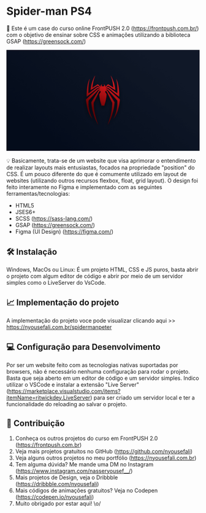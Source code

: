 # Spider-man PS4

📜 Este é um case do curso online FrontPUSH 2.0 (https://frontpush.com.br/) 
com o objetivo de ensinar sobre CSS e animações utilizando a biblioteca GSAP 
(https://greensock.com/)

<p align="center">
<img src="svg/metatag-spider.png" alt="Metatag Spider-man, está imagem é a logo do spider-man" border="0">
</p>


💡 Basicamente, trata-se de um website que visa aprimorar o entendimento de 
realizar layouts mais entusiastas, focados na propriedade "position" do CSS.
É um pouco diferente do que é comumente utilizado em layout de websites 
(utilizando outros recursos  flexbox, float, grid layout). O design foi feito 
interamente no Figma e implementado com as seguintes ferramentas/tecnologias:

* HTML5
* JSES6+
* SCSS (https://sass-lang.com/)
* GSAP (https://greensock.com/)
* Figma (UI Design) (https://figma.com/)

## 🛠 Instalação

Windows, MacOs ou Linux: É um projeto HTML, CSS e JS puros, basta abrir 
o projeto com algum editor de código e abrir por meio de um servidor simples 
como o LiveServer do VsCode.


## 📈 Implementação do projeto

A implementação do projeto voce pode visualizar clicando aqui >> https://nyousefali.com.br/spidermanpeter

## 💻 Configuração para Desenvolvimento

Por ser um website feito com as tecnologias nativas suportadas por browsers, 
não é necessário nenhuma configuração para rodar o projeto. Basta que seja aberto 
em um editor de código e um servidor simples. Indico utilizar o VSCode e 
instalar a extensão "Live Server" (https://marketplace.visualstudio.com/items?itemName=ritwickdey.LiveServer) para ser criado um servidor local e ter a funcionalidade do reloading
ao salvar o projeto.

## 🚀 Contribuição

1. Conheça os outros projetos do curso em FrontPUSH 2.0 (<https://frontpush.com.br>)
2. Veja mais projetos gratuitos no GitHub (<https://github.com/nyousefali>)
3. Veja alguns outros projetos no meu portfólio (<https://nyousefali.com.br>)
4. Tem alguma dúvida? Me mande uma DM no Instagram (<https://www.instagram.com/nasseryousef__/>)
5. Mais projetos de Design, veja o Dribbble (<https://dribbble.com/nyousefali>)
6. Mais códigos de animações gratuitos? Veja no Codepen (<https://codepen.io/nyousefali>)
7. Muito obrigado por estar aqui! \o/